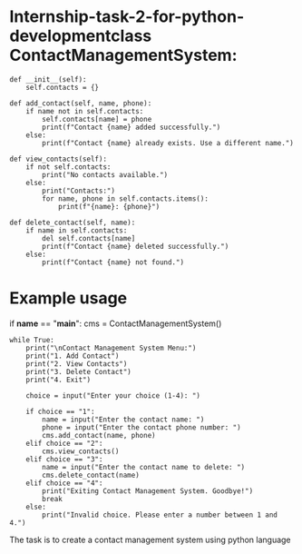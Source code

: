 # Internship-task-2-for-python-developmentclass ContactManagementSystem:
    def __init__(self):
        self.contacts = {}

    def add_contact(self, name, phone):
        if name not in self.contacts:
            self.contacts[name] = phone
            print(f"Contact {name} added successfully.")
        else:
            print(f"Contact {name} already exists. Use a different name.")

    def view_contacts(self):
        if not self.contacts:
            print("No contacts available.")
        else:
            print("Contacts:")
            for name, phone in self.contacts.items():
                print(f"{name}: {phone}")

    def delete_contact(self, name):
        if name in self.contacts:
            del self.contacts[name]
            print(f"Contact {name} deleted successfully.")
        else:
            print(f"Contact {name} not found.")

# Example usage
if __name__ == "__main__":
    cms = ContactManagementSystem()

    while True:
        print("\nContact Management System Menu:")
        print("1. Add Contact")
        print("2. View Contacts")
        print("3. Delete Contact")
        print("4. Exit")

        choice = input("Enter your choice (1-4): ")

        if choice == "1":
            name = input("Enter the contact name: ")
            phone = input("Enter the contact phone number: ")
            cms.add_contact(name, phone)
        elif choice == "2":
            cms.view_contacts()
        elif choice == "3":
            name = input("Enter the contact name to delete: ")
            cms.delete_contact(name)
        elif choice == "4":
            print("Exiting Contact Management System. Goodbye!")
            break
        else:
            print("Invalid choice. Please enter a number between 1 and 4.")




The task is to create a contact management system using python language 
